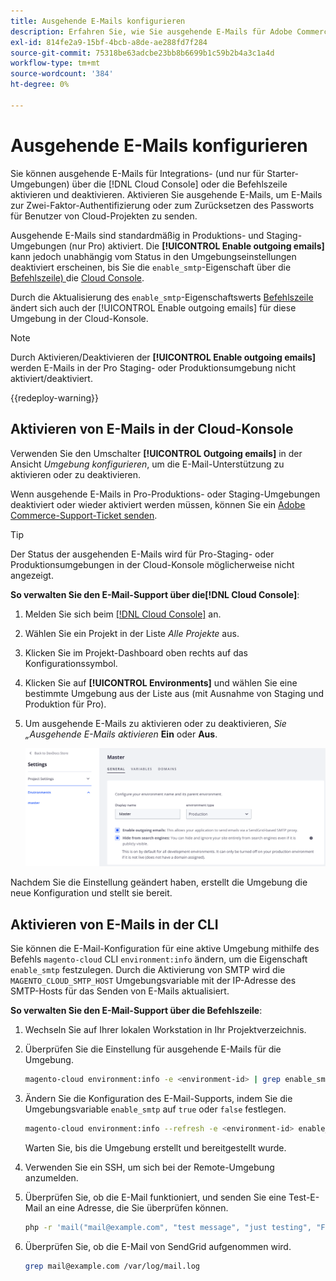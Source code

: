 ```yaml
---
title: Ausgehende E-Mails konfigurieren
description: Erfahren Sie, wie Sie ausgehende E-Mails für Adobe Commerce in der Cloud-Infrastruktur aktivieren.
exl-id: 814fe2a9-15bf-4bcb-a8de-ae288fd7f284
source-git-commit: 75318be63adcbe23bb8b6699b1c59b2b4a3c1a4d
workflow-type: tm+mt
source-wordcount: '384'
ht-degree: 0%

---
```


# Ausgehende E-Mails konfigurieren

Sie können ausgehende E-Mails für Integrations- (und nur für Starter-Umgebungen) über die [!DNL Cloud Console] oder die Befehlszeile aktivieren und deaktivieren. Aktivieren Sie ausgehende E-Mails, um E-Mails zur Zwei-Faktor-Authentifizierung oder zum Zurücksetzen des Passworts für Benutzer von Cloud-Projekten zu senden.

Ausgehende E-Mails sind standardmäßig in Produktions- und Staging-Umgebungen (nur Pro) aktiviert. Die **[!UICONTROL Enable outgoing emails]** kann jedoch unabhängig vom Status in den Umgebungseinstellungen deaktiviert erscheinen, bis Sie die `enable_smtp`-Eigenschaft über die [Befehlszeile) ](#enable-emails-in-the-cli) die [Cloud Console](outgoing-emails.md#enable-emails-in-the-cloud-console).

Durch die Aktualisierung des `enable_smtp`-Eigenschaftswerts [Befehlszeile](#enable-emails-in-the-cli) ändert sich auch der [!UICONTROL Enable outgoing emails] für diese Umgebung in der Cloud-Konsole.

>[!NOTE]
>
>Durch Aktivieren/Deaktivieren der **[!UICONTROL Enable outgoing emails]** werden E-Mails in der Pro Staging- oder Produktionsumgebung nicht aktiviert/deaktiviert.

{{redeploy-warning}}

## Aktivieren von E-Mails in der Cloud-Konsole

Verwenden Sie den Umschalter **[!UICONTROL Outgoing emails]** in der Ansicht _Umgebung konfigurieren_, um die E-Mail-Unterstützung zu aktivieren oder zu deaktivieren.

Wenn ausgehende E-Mails in Pro-Produktions- oder Staging-Umgebungen deaktiviert oder wieder aktiviert werden müssen, können Sie ein [Adobe Commerce-Support-Ticket senden](https://experienceleague.adobe.com/en/docs/commerce-knowledge-base/kb/help-center-guide/magento-help-center-user-guide).

>[!TIP]
>
>Der Status der ausgehenden E-Mails wird für Pro-Staging- oder Produktionsumgebungen in der Cloud-Konsole möglicherweise nicht angezeigt.

**So verwalten Sie den E-Mail-Support über die[!DNL Cloud Console]**:

1. Melden Sie sich beim [[!DNL Cloud Console]](https://console.adobecommerce.com) an.
1. Wählen Sie ein Projekt in der Liste _Alle Projekte_ aus.
1. Klicken Sie im Projekt-Dashboard oben rechts auf das Konfigurationssymbol.
1. Klicken Sie auf **[!UICONTROL Environments]** und wählen Sie eine bestimmte Umgebung aus der Liste aus (mit Ausnahme von Staging und Produktion für Pro).
1. Um ausgehende E-Mails zu aktivieren oder zu deaktivieren, _Sie „Ausgehende E-Mails aktivieren_ **Ein** oder **Aus**.

   ![Konfiguration ausgehender E-Mails aktivieren](../../assets/outgoing-emails.png)

Nachdem Sie die Einstellung geändert haben, erstellt die Umgebung die neue Konfiguration und stellt sie bereit.

## Aktivieren von E-Mails in der CLI

Sie können die E-Mail-Konfiguration für eine aktive Umgebung mithilfe des Befehls `magento-cloud` CLI `environment:info` ändern, um die Eigenschaft `enable_smtp` festzulegen. Durch die Aktivierung von SMTP wird die `MAGENTO_CLOUD_SMTP_HOST` Umgebungsvariable mit der IP-Adresse des SMTP-Hosts für das Senden von E-Mails aktualisiert.

**So verwalten Sie den E-Mail-Support über die Befehlszeile**:

1. Wechseln Sie auf Ihrer lokalen Workstation in Ihr Projektverzeichnis.

1. Überprüfen Sie die Einstellung für ausgehende E-Mails für die Umgebung.

   ```bash
   magento-cloud environment:info -e <environment-id> | grep enable_smtp
   ```

1. Ändern Sie die Konfiguration des E-Mail-Supports, indem Sie die Umgebungsvariable `enable_smtp` auf `true` oder `false` festlegen.

   ```bash
   magento-cloud environment:info --refresh -e <environment-id> enable_smtp true
   ```

   Warten Sie, bis die Umgebung erstellt und bereitgestellt wurde.

1. Verwenden Sie ein SSH, um sich bei der Remote-Umgebung anzumelden.

1. Überprüfen Sie, ob die E-Mail funktioniert, und senden Sie eine Test-E-Mail an eine Adresse, die Sie überprüfen können.

   ```bash
   php -r 'mail("mail@example.com", "test message", "just testing", "From: tester@example.com");'
   ```

1. Überprüfen Sie, ob die E-Mail von SendGrid aufgenommen wird.

   ```bash
   grep mail@example.com /var/log/mail.log
   ```
